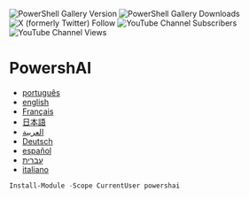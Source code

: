 ﻿![PowerShell Gallery Version](https://img.shields.io/powershellgallery/v/powershai)
![PowerShell Gallery Downloads](https://img.shields.io/powershellgallery/dt/powershai)
![X (formerly Twitter) Follow](https://img.shields.io/twitter/follow/iatalking)
![YouTube Channel Subscribers](https://img.shields.io/youtube/channel/subscribers/UCtNVhWslzx_yjbIX8JIYang)
![YouTube Channel Views](https://img.shields.io/youtube/channel/views/UCtNVhWslzx_yjbIX8JIYang)


# PowershAI

* [português](/docs/pt-BR/README.md)
* [english](/docs/en-US/README.md)
* [Français](/docs/fr-FR/README.md)
* [日本語](/docs/ja-JP/README.md)
* [العربية](/docs/ar-SA/README.md)
* [Deutsch](/docs/de-DE/README.md)
* [español](/docs/es-ES/README.md)
* [עברית](/docs/he-IL/README.md)
* [italiano](/docs/it-IT/README.md)


```powershell 
Install-Module -Scope CurrentUser powershai 
```

